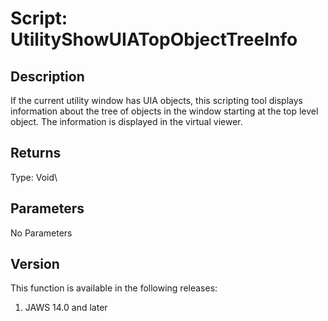 # Script: UtilityShowUIATopObjectTreeInfo

## Description

If the current utility window has UIA objects, this scripting tool
displays information about the tree of objects in the window starting at
the top level object. The information is displayed in the virtual
viewer.

## Returns

Type: Void\

## Parameters

No Parameters

## Version

This function is available in the following releases:

1.  JAWS 14.0 and later
